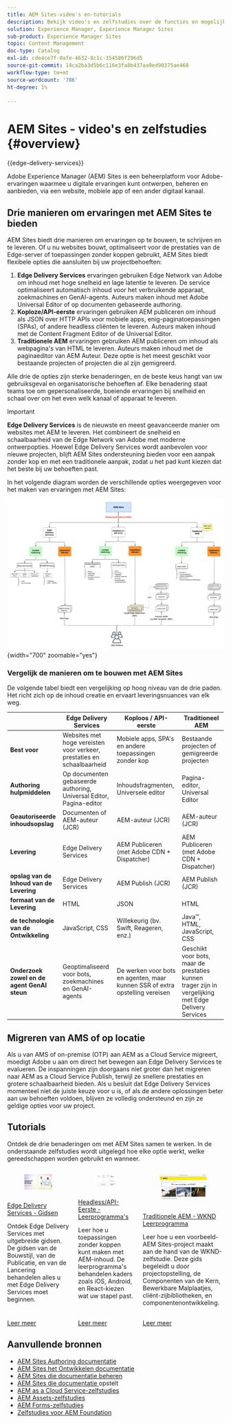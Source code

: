 ```yaml
---
title: AEM Sites-video's en-tutorials
description: Bekijk video's en zelfstudies over de functies en mogelijkheden van Adobe Experience Manager Sites. AEM Sites is een toonaangevend platform voor ervaringsbeheer.
solution: Experience Manager, Experience Manager Sites
sub-product: Experience Manager Sites
topic: Content Management
doc-type: Catalog
exl-id: cde4ce7f-0afe-4632-8c1c-354586f296d5
source-git-commit: 14ca2ba3d5b6c116e3fa8b437aa9ed90375ae468
workflow-type: tm+mt
source-wordcount: '786'
ht-degree: 1%

---
```


# AEM Sites - video&#39;s en zelfstudies {#overview}

{{edge-delivery-services}}

Adobe Experience Manager (AEM) Sites is een beheerplatform voor Adobe-ervaringen waarmee u digitale ervaringen kunt ontwerpen, beheren en aanbieden, via een website, mobiele app of een ander digitaal kanaal.

## Drie manieren om ervaringen met AEM Sites te bieden

AEM Sites biedt drie manieren om ervaringen op te bouwen, te schrijven en te leveren. Of u nu websites bouwt, optimaliseert voor de prestaties van de Edge-server of toepassingen zonder koppen gebruikt, AEM Sites biedt flexibele opties die aansluiten bij uw projectbehoeften:

1. **Edge Delivery Services** ervaringen gebruiken Edge Network van Adobe om inhoud met hoge snelheid en lage latentie te leveren. De service optimaliseert automatisch inhoud voor het verbruikende apparaat, zoekmachines en GenAI-agents. Auteurs maken inhoud met Adobe Universal Editor of op documenten gebaseerde authoring.
1. **Koploze/API-eerste** ervaringen gebruiken AEM publiceren om inhoud als JSON over HTTP APIs voor mobiele apps, enig-paginatoepassingen (SPAs), of andere headless cliënten te leveren. Auteurs maken inhoud met de Content Fragment Editor of de Universal Editor.
1. **Traditionele AEM** ervaringen gebruiken AEM publiceren om inhoud als webpagina&#39;s van HTML te leveren. Auteurs maken inhoud met de paginaeditor van AEM Auteur. Deze optie is het meest geschikt voor bestaande projecten of projecten die al zijn gemigreerd.

Alle drie de opties zijn sterke benaderingen, en de beste keus hangt van uw gebruiksgeval en organisatorische behoeften af. Elke benadering staat teams toe om gepersonaliseerde, boeiende ervaringen bij snelheid en schaal over om het even welk kanaal of apparaat te leveren.

>[!IMPORTANT]
>
> **Edge Delivery Services** is de nieuwste en meest geavanceerde manier om websites met AEM te leveren. Het combineert de snelheid en schaalbaarheid van de Edge Network van Adobe met moderne ontwerpopties. Hoewel Edge Delivery Services wordt aanbevolen voor nieuwe projecten, blijft AEM Sites ondersteuning bieden voor een aanpak zonder kop en met een traditionele aanpak, zodat u het pad kunt kiezen dat het beste bij uw behoeften past.

In het volgende diagram worden de verschillende opties weergegeven voor het maken van ervaringen met AEM Sites:

![ AEM-Sites-Content-Authoring-and-Experience-Delivery-Paths.png ](./assets/aem-sites-authoring-and-experience-delivery-paths.png){width="700" zoomable="yes"}

### Vergelijk de manieren om te bouwen met AEM Sites

De volgende tabel biedt een vergelijking op hoog niveau van de drie paden. Het richt zich op de inhoud creatie en ervaart leveringsnuances van elk weg.

|            | Edge Delivery Services | Koploos / API-eerste | Traditioneel AEM |
|---------------------|------------------------------|---------------------------------|---------------------------------------------|
| **Best voor** | Websites met hoge vereisten voor verkeer, prestaties en schaalbaarheid | Mobiele apps, SPA&#39;s en andere toepassingen zonder kop | Bestaande projecten of gemigreerde projecten |
| **Authoring hulpmiddelen** | Op documenten gebaseerde authoring, Universal Editor, Pagina-editor | Inhoudsfragmenten, Universele editor | Pagina-editor, Universal Editor |
| **Geautoriseerde inhoudsopslag** | Documenten of AEM-auteur (JCR) | AEM-auteur (JCR) | AEM-auteur (JCR) |
| **Levering** | Edge Delivery Services | AEM Publiceren (met Adobe CDN + Dispatcher) | AEM Publiceren (met Adobe CDN + Dispatcher) |
| **opslag van de Inhoud van de Levering** | Edge Delivery Services | AEM Publish (JCR) | AEM Publish (JCR) |
| **formaat van de Levering** | HTML | JSON | HTML |
| **de technologie van de Ontwikkeling** | JavaScript, CSS | Willekeurig (bv. Swift, Reageren, enz.) | Java™, HTML, JavaScript, CSS |
| **Onderzoek zowel en de agent GenAI steun** | Geoptimaliseerd voor bots, zoekmachines en GenAI-agents | De werken voor bots en agenten, maar kunnen SSR of extra opstelling vereisen | Geschikt voor bots, maar de prestaties kunnen trager zijn in vergelijking met Edge Delivery Services |

## Migreren van AMS of op locatie

Als u van AMS of on-premise (OTP) aan AEM as a Cloud Service migreert, moedigt Adobe u aan om direct het bewegen aan Edge Delivery Services te evalueren. De inspanningen zijn doorgaans niet groter dan het migreren naar AEM as a Cloud Service Publish, terwijl ze snellere prestaties en grotere schaalbaarheid bieden. Als u besluit dat Edge Delivery Services momenteel niet de juiste keuze voor u is, of als de andere oplossingen beter aan uw behoeften voldoen, blijven ze volledig ondersteund en zijn ze geldige opties voor uw project.

## Tutorials

Ontdek de drie benaderingen om met AEM Sites samen te werken. In de onderstaande zelfstudies wordt uitgelegd hoe elke optie werkt, welke gereedschappen worden gebruikt en wanneer.

<!-- CARDS

* https://www.aem.live/docs/
  {title = Edge Delivery Services - Guides}
  {description = Explore Edge Delivery Services with comprehensive guides. The Build, Publish, and Launch guides cover everything you need to get started with Edge Delivery Services.}
  {image = ./assets/edge-delivery-services.png}
  {target = _blank}
* https://experienceleague.adobe.com/nl/docs/experience-manager-learn/getting-started-with-aem-headless/overview
  {title = Headless/API-First - Tutorials}
  {description = Learn how to build headless applications powered by AEM content. Tutorials cover frameworks like iOS, Android, and React—choose what fits your stack.}
  {image = ./assets/headless.png}
  {target = _self}
* https://experienceleague.adobe.com/nl/docs/experience-manager-learn/getting-started-wknd-tutorial-develop/overview
  {title = Traditional AEM - WKND Tutorial}
  {description = Learn how to build a sample AEM Sites project using the WKND tutorial. This guide walks you through project setup, Core Components, Editable Templates, client-side libraries, and component development.}
  {image = ./assets/aem-wknd-spa-editor-tutorial.png}
  {target = _self}
-->
<!-- START CARDS HTML - DO NOT MODIFY BY HAND -->
<div class="columns">
    <div class="column is-half-tablet is-half-desktop is-one-third-widescreen" aria-label="Edge Delivery Services - Guides">
        <div class="card" style="height: 100%; display: flex; flex-direction: column; height: 100%;">
            <div class="card-image">
                <figure class="image x-is-16by9">
                    <a href="https://www.aem.live/docs/" title="Edge Delivery Services - Hulplijnen" target="_blank" rel="referrer">
                        <img class="is-bordered-r-small" src="./assets/edge-delivery-services.png" alt="Edge Delivery Services - Hulplijnen"
                             style="width: 100%; aspect-ratio: 16 / 9; object-fit: cover; overflow: hidden; display: block; margin: auto;">
                    </a>
                </figure>
            </div>
            <div class="card-content is-padded-small" style="display: flex; flex-direction: column; flex-grow: 1; justify-content: space-between;">
                <div class="top-card-content">
                    <p class="headline is-size-6 has-text-weight-bold">
                        <a href="https://www.aem.live/docs/" target="_blank" rel="referrer" title="Edge Delivery Services - Hulplijnen"> Edge Delivery Services - Gidsen </a>
                    </p>
                    <p class="is-size-6">Ontdek Edge Delivery Services met uitgebreide gidsen. De gidsen van de Bouwstijl, van de Publicatie, en van de Lancering behandelen alles u met Edge Delivery Services moet beginnen.</p>
                </div>
                <a href="https://www.aem.live/docs/" target="_blank" rel="referrer" class="spectrum-Button spectrum-Button--outline spectrum-Button--primary spectrum-Button--sizeM" style="align-self: flex-start; margin-top: 1rem;">
                    <span class="spectrum-Button-label has-no-wrap has-text-weight-bold"> Leer meer </span>
                </a>
            </div>
        </div>
    </div>
    <div class="column is-half-tablet is-half-desktop is-one-third-widescreen" aria-label="Headless/API-First - Tutorials">
        <div class="card" style="height: 100%; display: flex; flex-direction: column; height: 100%;">
            <div class="card-image">
                <figure class="image x-is-16by9">
                    <a href="https://experienceleague.adobe.com/nl/docs/experience-manager-learn/getting-started-with-aem-headless/overview" title="Headless/API-First - Lesbestanden" target="_self" rel="referrer">
                        <img class="is-bordered-r-small" src="./assets/headless.png" alt="Headless/API-First - Lesbestanden"
                             style="width: 100%; aspect-ratio: 16 / 9; object-fit: cover; overflow: hidden; display: block; margin: auto;">
                    </a>
                </figure>
            </div>
            <div class="card-content is-padded-small" style="display: flex; flex-direction: column; flex-grow: 1; justify-content: space-between;">
                <div class="top-card-content">
                    <p class="headline is-size-6 has-text-weight-bold">
                        <a href="https://experienceleague.adobe.com/nl/docs/experience-manager-learn/getting-started-with-aem-headless/overview" target="_self" rel="referrer" title="Headless/API-First - Lesbestanden"> Headless/API-Eerste - Leerprogramma's </a>
                    </p>
                    <p class="is-size-6">Leer hoe u toepassingen zonder koppen kunt maken met AEM-inhoud. De leerprogramma's behandelen kaders zoals iOS, Android, en React-kiezen wat uw stapel past.</p>
                </div>
                <a href="https://experienceleague.adobe.com/nl/docs/experience-manager-learn/getting-started-with-aem-headless/overview" target="_self" rel="referrer" class="spectrum-Button spectrum-Button--outline spectrum-Button--primary spectrum-Button--sizeM" style="align-self: flex-start; margin-top: 1rem;">
                    <span class="spectrum-Button-label has-no-wrap has-text-weight-bold"> Leer meer </span>
                </a>
            </div>
        </div>
    </div>
    <div class="column is-half-tablet is-half-desktop is-one-third-widescreen" aria-label="Traditional AEM - WKND Tutorial">
        <div class="card" style="height: 100%; display: flex; flex-direction: column; height: 100%;">
            <div class="card-image">
                <figure class="image x-is-16by9">
                    <a href="https://experienceleague.adobe.com/nl/docs/experience-manager-learn/getting-started-wknd-tutorial-develop/overview" title="Traditionele AEM - WKND-zelfstudie" target="_self" rel="referrer">
                        <img class="is-bordered-r-small" src="./assets/aem-wknd-spa-editor-tutorial.png" alt="Traditionele AEM - WKND-zelfstudie"
                             style="width: 100%; aspect-ratio: 16 / 9; object-fit: cover; overflow: hidden; display: block; margin: auto;">
                    </a>
                </figure>
            </div>
            <div class="card-content is-padded-small" style="display: flex; flex-direction: column; flex-grow: 1; justify-content: space-between;">
                <div class="top-card-content">
                    <p class="headline is-size-6 has-text-weight-bold">
                        <a href="https://experienceleague.adobe.com/nl/docs/experience-manager-learn/getting-started-wknd-tutorial-develop/overview" target="_self" rel="referrer" title="Traditionele AEM - WKND-zelfstudie"> Traditionele AEM - WKND Leerprogramma </a>
                    </p>
                    <p class="is-size-6">Leer hoe u een voorbeeld-AEM Sites-project maakt aan de hand van de WKND-zelfstudie. Deze gids begeleidt u door projectopstelling, de Componenten van de Kern, Bewerkbare Malplaatjes, cliënt-zijbibliotheken, en componentenontwikkeling.</p>
                </div>
                <a href="https://experienceleague.adobe.com/nl/docs/experience-manager-learn/getting-started-wknd-tutorial-develop/overview" target="_self" rel="referrer" class="spectrum-Button spectrum-Button--outline spectrum-Button--primary spectrum-Button--sizeM" style="align-self: flex-start; margin-top: 1rem;">
                    <span class="spectrum-Button-label has-no-wrap has-text-weight-bold"> Leer meer </span>
                </a>
            </div>
        </div>
    </div>
</div>
<!-- END CARDS HTML - DO NOT MODIFY BY HAND -->


## Aanvullende bronnen

* [ AEM Sites Authoring documentatie ](https://experienceleague.adobe.com/nl/docs/experience-manager-65/content/sites/authoring/essentials/first-steps)
* [ AEM Sites het Ontwikkelen documentatie ](https://experienceleague.adobe.com/nl/docs/experience-manager-65/content/implementing/developing/introduction/getting-started)
* [ AEM Sites die documentatie beheren ](https://experienceleague.adobe.com/nl/docs/experience-manager-65/content/sites/administering/home)
* [ AEM Sites die documentatie ](https://experienceleague.adobe.com/nl/docs/experience-manager-65/content/implementing/deploying/introduction/platform) opstelt
* [AEM as a Cloud Service-zelfstudies](/help/cloud-service/overview.md)
* [AEM Assets-zelfstudies](/help/assets/overview.md)
* [AEM Forms-zelfstudies](/help/forms/overview.md)
* [Zelfstudies voor AEM Foundation](/help/foundation/overview.md)
